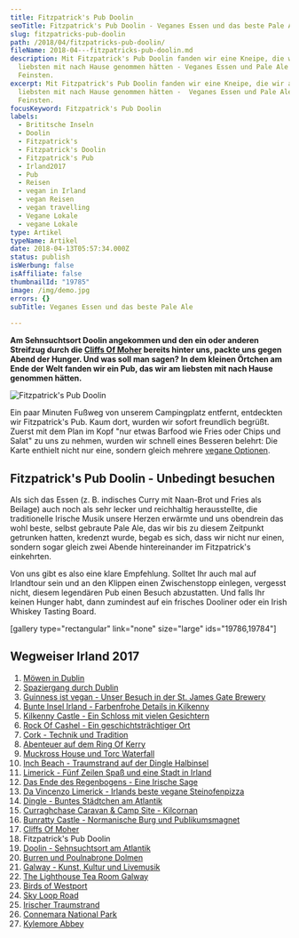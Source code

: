 ```yaml
---
title: Fitzpatrick's Pub Doolin
seoTitle: Fitzpatrick's Pub Doolin - Veganes Essen und das beste Pale Ale
slug: fitzpatricks-pub-doolin
path: /2018/04/fitzpatricks-pub-doolin/
fileName: 2018-04---fitzpatricks-pub-doolin.md
description: Mit Fitzpatrick's Pub Doolin fanden wir eine Kneipe, die wir am
  liebsten mit nach Hause genommen hätten - Veganes Essen und Pale Ale vom
  Feinsten.
excerpt: Mit Fitzpatrick's Pub Doolin fanden wir eine Kneipe, die wir am
  liebsten mit nach Hause genommen hätten -  Veganes Essen und Pale Ale vom
  Feinsten.
focusKeyword: Fitzpatrick's Pub Doolin
labels:
  - Brititsche Inseln
  - Doolin
  - Fitzpatrick's
  - Fitzpatrick's Doolin
  - Fitzpatrick's Pub
  - Irland2017
  - Pub
  - Reisen
  - vegan in Irland
  - vegan Reisen
  - vegan travelling
  - Vegane Lokale
  - vegane Lokale
type: Artikel
typeName: Artikel
date: 2018-04-13T05:57:34.000Z
status: publish
isWerbung: false
isAffiliate: false
thumbnailId: "19785"
image: /img/demo.jpg
errors: {}
subTitle: Veganes Essen und das beste Pale Ale
  
---
```


**Am Sehnsuchtsort Doolin angekommen und den ein oder anderen Streifzug durch
die [Cliffs Of Moher](/2018/04/cliffs-of-moher/) bereits hinter uns, packte uns
gegen Abend der Hunger. Und was soll man sagen? In dem kleinen Örtchen am Ende
der Welt fanden wir ein Pub, das wir am liebsten mit nach Hause genommen
hätten.**

![Fitzpatrick's Pub Doolin](http://cardamonchai.com/wp-content/uploads/2018/02/26373194158_ab65204817_z-300x400.jpg)

Ein paar Minuten Fußweg von unserem Campingplatz entfernt, entdeckten
wir Fitzpatrick's Pub. Kaum dort, wurden wir sofort freundlich begrüßt. Zuerst
mit dem Plan im Kopf "nur etwas Barfood wie Fries oder Chips und Salat" zu uns
zu nehmen, wurden wir schnell eines Besseren belehrt: Die Karte enthielt nicht
nur eine, sondern gleich mehrere [vegane Optionen](/category/vegan-2/rezepte/).

## Fitzpatrick's Pub Doolin - Unbedingt besuchen

Als sich das Essen (z. B. indisches Curry mit Naan-Brot und Fries als Beilage)
auch noch als sehr lecker und reichhaltig herausstellte, die traditionelle
Irische Musik unsere Herzen erwärmte und uns obendrein das wohl beste, selbst
gebraute Pale Ale, das wir bis zu diesem Zeitpunkt getrunken hatten, kredenzt
wurde, begab es sich, dass wir nicht nur einen, sondern sogar gleich zwei Abende
hintereinander im Fitzpatrick's einkehrten.

Von uns gibt es also eine klare Empfehlung. Solltet Ihr auch mal auf Irlandtour
sein und an den Klippen einen Zwischenstopp einlegen, vergesst nicht, diesem
legendären Pub einen Besuch abzustatten. Und falls Ihr keinen Hunger habt, dann
zumindest auf ein frisches Dooliner oder ein Irish Whiskey Tasting Board.

[gallery type="rectangular" link="none" size="large" ids="19786,19784"]

## Wegweiser Irland 2017

1.  [Möwen in Dublin](/2017/10/moewen-in-dublin/)
1.  [Spaziergang durch Dublin](/2017/10/kleiner-spaziergang-durch-dublin/)
1.  [Guinness ist vegan - Unser Besuch in der St. James Gate Brewery](/2017/10/guinness-ist-vegan-brauerei-besuch/)
1.  [Bunte Insel Irland - Farbenfrohe Details in Kilkenny](/2017/11/kilkenny-bunte-insel-irland/)
1.  [Kilkenny Castle - Ein Schloss mit vielen Gesichtern](/2017/11/kilkenny-castle/)
1.  [Rock Of Cashel - Ein geschichtsträchtiger Ort](/2017/11/rock-of-cashel/)
1.  [Cork - Technik und Tradition](/2017/12/cork/)
1.  [Abenteuer auf dem Ring Of Kerry](/2018/01/ring-of-kerry/)
1.  [Muckross House und Torc Waterfall](/2018/02/muckross-house-und-torc-waterfall-irland/)
1.  [Inch Beach - Traumstrand auf der Dingle Halbinsel](/2018/02/lieblingsstrand-inch-beach/)
1.  [Limerick - Fünf Zeilen Spaß und eine Stadt in Irland](/2018/02/limerick/)
1.  [Das Ende des Regenbogens - Eine Irische Sage](/2018/02/das-ende-des-regenbogens/)
1.  [Da Vincenzo Limerick - Irlands beste vegane Steinofenpizza](/2018/03/da-vincenzo-limerick/)
1.  [Dingle - Buntes Städtchen am Atlantik](/2018/03/dingle/)
1.  [Curraghchase Caravan &amp; Camp Site - Kilcornan](/2018/03/curraghchase-caravan-camp-site/)
1.  [Bunratty Castle - Normanische Burg und Publikumsmagnet](/2018/03/bunratty-castle/)
1.  [Cliffs Of Moher](/2018/04/cliffs-of-moher/)
1.  Fitzpatrick's Pub Doolin
1.  [Doolin - Sehnsuchtsort am Atlantik](/2018/04/doolin/)
1.  [Burren und Poulnabrone Dolmen](/2018/04/poulnabrone-dolmen-burren/)
1.  [Galway - Kunst, Kultur und Livemusik](/2018/04/galway/)
1.  [The Lighthouse Tea Room Galway](/2018/05/the-lighthouse-tea-room-galway/)
1.  [Birds of Westport](/2018/05/birds-of-westport/)
1.  [Sky Loop Road](/2018/05/sky-loop-road-clifden/)
1.  [Irischer Traumstrand](/2018/05/irischer-traumstrand/)
1.  [Connemara National Park](/2018/05/connemara-national-park/)
1.  [Kylemore Abbey](/2018/05/kylemore-abbey/)

  